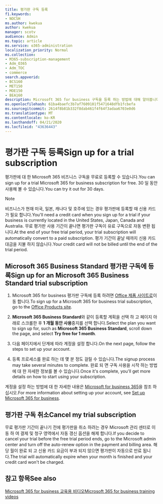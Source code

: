 ```yaml
---
title: 평가판 구독 등록
f1.keywords:
- NOCSH
ms.author: kwekua
author: kwekua
manager: scotv
audience: Admin
ms.topic: article
ms.service: o365-administration
localization_priority: Normal
ms.collection:
- M365-subscription-management
- Adm_O365
- Adm_TOC
- commerce
search.appverid:
- BCS160
- MET150
- MOE150
- BEA160
description: Microsoft 365 for business 구독을 등록 하는 방법에 대해 알아봅니다.
ms.openlocfilehash: 61ba4baefc3b7af7609101f5471648dfb1fcbefa
ms.sourcegitcommit: 2614f8b81b332f8dab461f4f64f3adaa6703e0d6
ms.translationtype: MT
ms.contentlocale: ko-KR
ms.lasthandoff: 04/21/2020
ms.locfileid: "43636443"
---
```

# <a name="sign-up-for-a-trial-subscription"></a><span data-ttu-id="825f0-103">평가판 구독 등록</span><span class="sxs-lookup"><span data-stu-id="825f0-103">Sign up for a trial subscription</span></span>

<span data-ttu-id="825f0-104">평가판에 대 한 Microsoft 365 비즈니스 구독을 무료로 등록할 수 있습니다.</span><span class="sxs-lookup"><span data-stu-id="825f0-104">You can sign up for a trial Microsoft 365 for business subscription for free.</span></span> <span data-ttu-id="825f0-105">30 일 동안 사용해 볼 수 있습니다.</span><span class="sxs-lookup"><span data-stu-id="825f0-105">You can try it out for 30 days.</span></span>

> [!NOTE]
> <span data-ttu-id="825f0-106">비즈니스가 현재 미국, 일본, 캐나다 및 호주에 있는 경우 평가판에 등록할 때 신용 카드가 필요 합니다.</span><span class="sxs-lookup"><span data-stu-id="825f0-106">You'll need a credit card when you sign up for a trial if your business is currently located in the United States, Japan, Canada and Australia.</span></span> <span data-ttu-id="825f0-107">무료 평가판 사용 기간이 끝나면 평가판 구독이 유료 구독으로 자동 변환 됩니다.</span><span class="sxs-lookup"><span data-stu-id="825f0-107">At the end of your free trial period, your trial subscription will automatically convert to a paid subscription.</span></span> <span data-ttu-id="825f0-108">평가 기간이 끝날 때까지 신용 카드 대금을 지불 하지 않습니다.</span><span class="sxs-lookup"><span data-stu-id="825f0-108">Your credit card will not be billed until the end of the trial period.</span></span>

## <a name="sign-up-for-an-microsoft-365-business-standard-trial-subscription"></a><span data-ttu-id="825f0-109">Microsoft 365 Business Standard 평가판 구독에 등록</span><span class="sxs-lookup"><span data-stu-id="825f0-109">Sign up for an Microsoft 365 Business Standard trial subscription</span></span>

1. <span data-ttu-id="825f0-110">Microsoft 365 for business 평가판 구독에 등록 하려면 [Office 제품 사이트로](https://www.aka.ms/office365signup)이동 합니다.</span><span class="sxs-lookup"><span data-stu-id="825f0-110">To sign up for a Microsoft 365 for business trial subscription, go to the [Office Products site](https://www.aka.ms/office365signup).</span></span> 
    
2. <span data-ttu-id="825f0-111">**Microsoft 365 Business Standard**와 같이 등록할 계획을 선택 하 고 페이지 아래로 스크롤한 후 **1 개월 동안 사용**중지를 선택 합니다.</span><span class="sxs-lookup"><span data-stu-id="825f0-111">Select the plan you want to sign up for, such as **Microsoft 365 Business Standard**, scroll down the page, and select **Try free for 1 month**.</span></span>
    
3. <span data-ttu-id="825f0-112">다음 페이지에서 단계에 따라 계정을 설정 합니다.</span><span class="sxs-lookup"><span data-stu-id="825f0-112">On the next page, follow the steps to set up your account.</span></span>

4. <span data-ttu-id="825f0-113">등록 프로세스를 완료 하는 데 몇 분 정도 걸릴 수 있습니다.</span><span class="sxs-lookup"><span data-stu-id="825f0-113">The signup process may take several minutes to complete.</span></span> <span data-ttu-id="825f0-114">완료 되 면 구독 사용을 시작 하는 방법에 대 한 자세한 정보를 볼 수 있습니다.</span><span class="sxs-lookup"><span data-stu-id="825f0-114">Once it's complete, you'll get more details on how to start using your subscription.</span></span>

<span data-ttu-id="825f0-115">계정을 설정 하는 방법에 대 한 자세한 내용은 [Microsoft for business 365](../admin/setup/setup.md)을 참조 하십시오.</span><span class="sxs-lookup"><span data-stu-id="825f0-115">For more information about setting up your account, see [Set up Microsoft 365 for business](../admin/setup/setup.md).</span></span>

## <a name="cancel-my-trial-subscription"></a><span data-ttu-id="825f0-116">평가판 구독 취소</span><span class="sxs-lookup"><span data-stu-id="825f0-116">Cancel my trial subscription</span></span>

<span data-ttu-id="825f0-117">무료 평가판 기간이 끝나기 전에 평가판을 취소 하려는 경우 Microsoft 관리 센터로 이동 하 여 결제 및 청구 영역에서 자동 갱신 옵션을 해제 합니다.</span><span class="sxs-lookup"><span data-stu-id="825f0-117">If you decide to cancel your trial before the free trial period ends, go to the Microsoft admin center and turn off the auto-renew option in the payment and billing area.</span></span> <span data-ttu-id="825f0-118">해당 월이 완료 되 고 신용 카드 요금이 부과 되지 않으면 평가판이 자동으로 만료 됩니다.</span><span class="sxs-lookup"><span data-stu-id="825f0-118">The trial will automatically expire when your month is finished and your credit card won't be charged.</span></span>

## <a name="see-also"></a><span data-ttu-id="825f0-119">참고 항목</span><span class="sxs-lookup"><span data-stu-id="825f0-119">See also</span></span>

[<span data-ttu-id="825f0-120">Microsoft 365 for business 교육용 비디오</span><span class="sxs-lookup"><span data-stu-id="825f0-120">Microsoft 365 for business training videos</span></span>](https://support.office.com/article/6ab4bbcd-79cf-4000-a0bd-d42ce4d12816)
